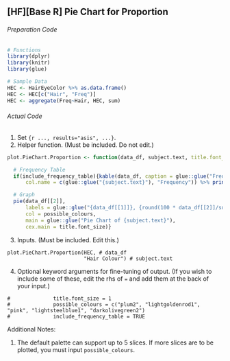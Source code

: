 ## \[HF\]\[Base R\] Pie Chart for Proportion
###### Preparation Code
```r
# Functions
library(dplyr)
library(knitr)
library(glue)

# Sample Data
HEC <- HairEyeColor %>% as.data.frame()
HEC <- HEC[c("Hair", "Freq")]
HEC <- aggregate(Freq~Hair, HEC, sum)
```
###### Actual Code
1. Set `{r ..., results="asis", ...}`.
2. Helper function. (Must be included. Do not edit.)
```r
plot.PieChart.Proportion <- function(data_df, subject.text, title.font_size = 1, possible_colours = c("plum2", "lightgoldenrod1", "pink", "lightsteelblue1", "darkolivegreen2"), include_frequency_table = TRUE){

  # Frequency Table
  if(include_frequency_table){kable(data_df, caption = glue::glue("Frequency of {subject.text}"),
      col.name = c(glue::glue("{subject.text}"), "Frequency")) %>% print()}

  # Graph
  pie(data_df[[2]],
      labels = glue::glue("{data_df[[1]]}, {round(100 * data_df[[2]]/sum(data_df[[2]]),2)}%"),
      col = possible_colours,
      main = glue::glue("Pie Chart of {subject.text}"),
      cex.main = title.font_size)}
```
3. Inputs. (Must be included. Edit this.)
```
plot.PieChart.Proportion(HEC, # data_df
                         "Hair Colour") # subject.text
```
4. Optional keyword arguments for fine-tuning of output. (If you wish to include some of these, edit the rhs of `=` and add them at the back of your input.)
```
#              title.font_size = 1
#              possible_colours = c("plum2", "lightgoldenrod1", "pink", "lightsteelblue1", "darkolivegreen2")
#              include_frequency_table = TRUE
```
Additional Notes:
1. The default palette can support up to 5 slices. If more slices are to be plotted, you must input `possible_colours`.
